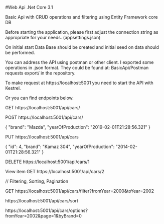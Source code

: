 #Web Api .Net Core 3.1

Basic Api with CRUD operations and filtering
using Entity Framework core DB


Before starting the application, please first adjust the connection string as appropriate for your needs. (appsettings.json)

On initial start Data Base should be created and initial seed on data should be performed.

You can address the API using postman or other client.
I exported some operations in .json format. They could be found at: BasicApi/Postman requests export/ in the repository.

To make request at https://localhost:5001 you need to start the API with Kestrel.

Or you can find endpoints below.

GET
https://localhost:5001/api/cars/


POST
https://localhost:5001/api/cars/

{
    "brand": "Mazda",
    "yearOfProduction": "2019-02-01T21:28:56.321"
}

PUT
https://localhost:5001/api/cars

{
	"id": 4,
	"brand": "Kamaz 304",
	"yearOfProduction": "2014-02-01T21:28:56.321"
}

DELETE
https://localhost:5001/api/cars/1


View item
GET
https://localhost:5001/api/cars/2


//    Filtering, Sorting, Pagination

GET
https://localhost:5001/api/cars/filter?fromYear=2000&toYear=2002

https://localhost:5001/api/cars/sort

https://localhost:5001/api/cars/options?fromYear=2002&page=1&byBrand=0